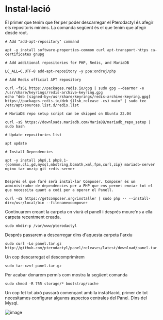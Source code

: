 # Instal·lació
El primer que tenim que fer per poder descarregar el Pterodactyl és afegir els repositoris mínims. La comanda següent és el que tenim que afegir desde root.


```console
# Add "add-apt-repository" command

apt -y install software-properties-common curl apt-transport-https ca-certificates gnupg

# Add additional repositories for PHP, Redis, and MariaDB

LC_ALL=C.UTF-8 add-apt-repository -y ppa:ondrej/php

# Add Redis official APT repository

curl -fsSL https://packages.redis.io/gpg | sudo gpg --dearmor -o /usr/share/keyrings/redis-archive-keyring.gpg
echo "deb [signed-by=/usr/share/keyrings/redis-archive-keyring.gpg] https://packages.redis.io/deb $(lsb_release -cs) main" | sudo tee /etc/apt/sources.list.d/redis.list

# MariaDB repo setup script can be skipped on Ubuntu 22.04

curl -sS https://downloads.mariadb.com/MariaDB/mariadb_repo_setup | sudo bash

# Update repositories list

apt update

# Install Dependencies

apt -y install php8.1 php8.1-{common,cli,gd,mysql,mbstring,bcmath,xml,fpm,curl,zip} mariadb-server nginx tar unzip git redis-server


Després el que faré serà instal·lar Composer. Composer és un administrador de dependències per a PHP que ens permet enviar tot el que necessita quant a codi per a operar el Panell.

curl -sS https://getcomposer.org/installer | sudo php -- --install-dir=/usr/local/bin --filename=composer

```

Continuarem creant la carpeta on viurà el panell i després moure'ns a ella carpeta recentment creada.

```console
sudo mkdir-p /var/www/pterodactyl
```

Després passarem a descarregar dins d'aquesta carpeta l'arxiu

```console
sudo curl -Lo panel.tar.gz http://github.com/pterodactyl/panel/releases/latest/download/panel.tar.gz
```

Un cop descarregat el descomprimirem

```console
sudo tar-xzvf panel.tar.gz
```

Per acabar donarem permís com mostra la següent comanda
```console
sudo chmod -R 755 storage/* bootstrap/cache
```
Un cop fet tot això passarà començant amb la instal·lació, primer de tot necesitamos configurar algunos aspectos centrales del Panel. Dins del Mysql.

![image](https://github.com/Proyecto-Sintesi/configs/assets/165918288/b07d3eb1-81fe-4019-99c1-3bc9aae7420e)
